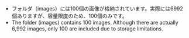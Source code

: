 * フォルダ（images）には100個の画像が格納されています。実際には6992個ありますが、容量限度のため、100個のみです。
* The folder (images) contains 100 images. Although there are actually 6,992 images, only 100 are included due to storage limitations.
